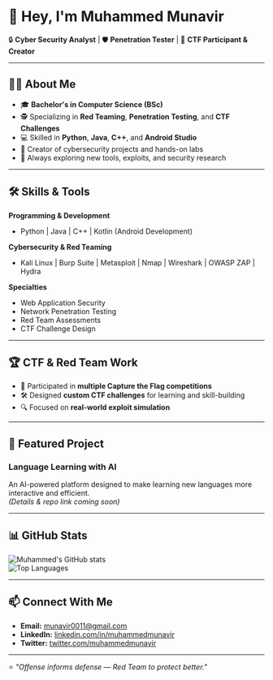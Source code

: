 # 👋 Hey, I'm Muhammed Munavir

🔒 **Cyber Security Analyst** | 🛡️ **Penetration Tester** | 🎯 **CTF Participant & Creator**

---

## 🧑‍💻 About Me
- 🎓 **Bachelor's in Computer Science (BSc)**
- 🕵️ Specializing in **Red Teaming**, **Penetration Testing**, and **CTF Challenges**
- 💻 Skilled in **Python**, **Java**, **C++**, and **Android Studio**
- 🧩 Creator of cybersecurity projects and hands-on labs
- 🚀 Always exploring new tools, exploits, and security research

---

## 🛠️ Skills & Tools

**Programming & Development**
- Python | Java | C++ | Kotlin (Android Development)

**Cybersecurity & Red Teaming**
- Kali Linux | Burp Suite | Metasploit | Nmap | Wireshark | OWASP ZAP | Hydra

**Specialties**
- Web Application Security  
- Network Penetration Testing  
- Red Team Assessments  
- CTF Challenge Design  

---

## 🏆 CTF & Red Team Work
- 🥇 Participated in **multiple Capture the Flag competitions**
- 🛠️ Designed **custom CTF challenges** for learning and skill-building
- 🔍 Focused on **real-world exploit simulation**

---

## 📌 Featured Project
### **Language Learning with AI**
An AI-powered platform designed to make learning new languages more interactive and efficient.  
*(Details & repo link coming soon)*

---

## 📊 GitHub Stats
![Muhammed's GitHub stats](https://github-readme-stats.vercel.app/api?username=muhammedmunavir&show_icons=true&theme=tokyonight)  
![Top Languages](https://github-readme-stats.vercel.app/api/top-langs/?username=muhammedmunavir&layout=compact&theme=tokyonight)

---

## 📫 Connect With Me
- **Email:** [munavir0011@gmail.com](mailto:your.email@example.com)  
- **LinkedIn:** [linkedin.com/in/muhammedmunavir](#)  
- **Twitter:** [twitter.com/muhammedmunavir](#)  

---

⭐ *"Offense informs defense — Red Team to protect better."*
